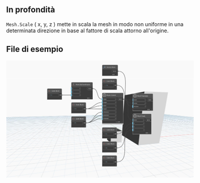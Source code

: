 ## In profondità
`Mesh.Scale` ( x, y, z ) mette in scala la mesh in modo non uniforme in una determinata direzione in base al fattore di scala attorno all'origine.

## File di esempio

![Example](./Autodesk.DesignScript.Geometry.Mesh.Scale(mesh.x.y.z)_img.jpg)
